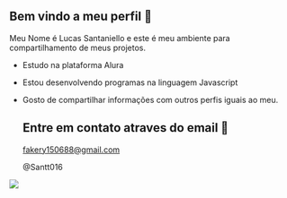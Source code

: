 ## Bem vindo a meu perfil 🖤

Meu Nome é Lucas Santaniello e este é meu ambiente para compartilhamento de meus projetos.
- Estudo na plataforma Alura
- Estou desenvolvendo programas na linguagem Javascript
- Gosto de compartilhar informações com outros perfis iguais ao meu.

  ## Entre em contato atraves do email 📧
  fakery150688@gmail.com
  
  @Santt016


![](https://static.wixstatic.com/media/c61a3e_a8c2505c44f343f3acf6265904c96dec~mv2.gif)
